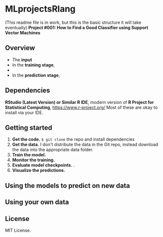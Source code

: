 # MLprojectsRlang
(This readme file is in work, but this is the basic structure it will take eventually)
**Project #001: How to Find a Good Classifier using Support Vector Machines**

## Overview
 

- The **input**  
- In the **training stage**,
- 
- In the **prediction stage**, 
## Dependencies
**RStudio (Latest Version) or Similar R IDE**, modern version of **R Project for Statistical Computing**, https://www.r-project.org/  Most of these are okay to install via your IDE.

## Getting started

1. **Get the code.** `$ git clone` the repo and install dependencies
2. **Get the data.** I don't distribute the data in the Git repo, instead download the data into the appropriate data folder.
3. **Train the model.**  
4. **Monitor the training.**  
5. **Evaluate model checkpoints.**  .
6. **Visualize the predictions.**  

## Using the models to predict on new data

## Using your own data
 
## License
MIT License.
